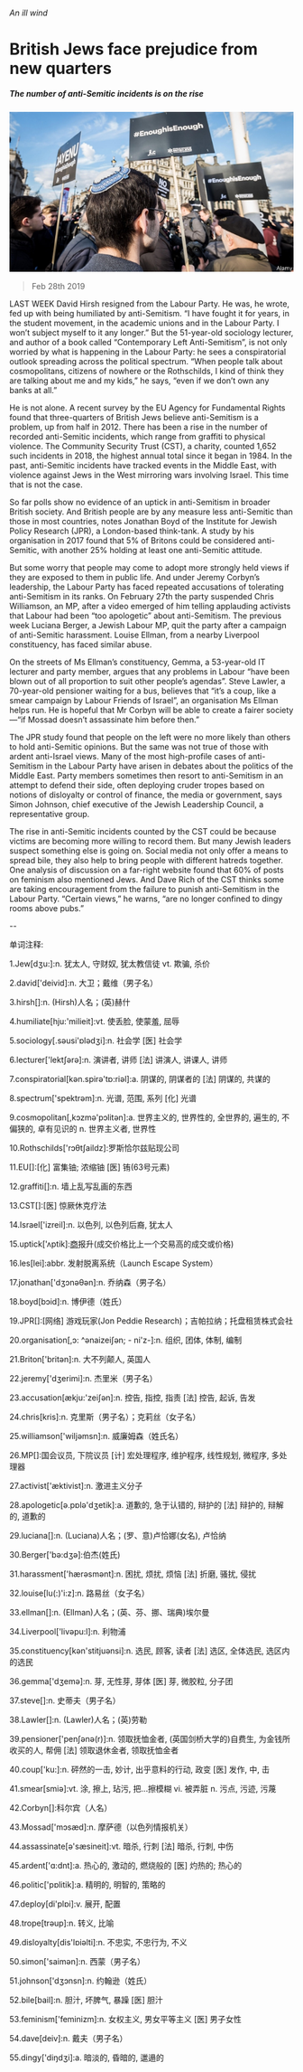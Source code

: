 ###### An ill wind

# British Jews face prejudice from new quarters 

##### The number of anti-Semitic incidents is on the rise 

![image](images/20190302_brp003.jpg) 

> Feb 28th 2019 

LAST WEEK David Hirsh resigned from the Labour Party. He was, he wrote, fed up with being humiliated by anti-Semitism. “I have fought it for years, in the student movement, in the academic unions and in the Labour Party. I won’t subject myself to it any longer.” But the 51-year-old sociology lecturer, and author of a book called “Contemporary Left Anti-Semitism”, is not only worried by what is happening in the Labour Party: he sees a conspiratorial outlook spreading across the political spectrum. “When people talk about cosmopolitans, citizens of nowhere or the Rothschilds, I kind of think they are talking about me and my kids,” he says, “even if we don’t own any banks at all.” 

He is not alone. A recent survey by the EU Agency for Fundamental Rights found that three-quarters of British Jews believe anti-Semitism is a problem, up from half in 2012. There has been a rise in the number of recorded anti-Semitic incidents, which range from graffiti to physical violence. The Community Security Trust (CST), a charity, counted 1,652 such incidents in 2018, the highest annual total since it began in 1984. In the past, anti-Semitic incidents have tracked events in the Middle East, with violence against Jews in the West mirroring wars involving Israel. This time that is not the case. 

So far polls show no evidence of an uptick in anti-Semitism in broader British society. And British people are by any measure less anti-Semitic than those in most countries, notes Jonathan Boyd of the Institute for Jewish Policy Research (JPR), a London-based think-tank. A study by his organisation in 2017 found that 5% of Britons could be considered anti-Semitic, with another 25% holding at least one anti-Semitic attitude. 

But some worry that people may come to adopt more strongly held views if they are exposed to them in public life. And under Jeremy Corbyn’s leadership, the Labour Party has faced repeated accusations of tolerating anti-Semitism in its ranks. On February 27th the party suspended Chris Williamson, an MP, after a video emerged of him telling applauding activists that Labour had been “too apologetic” about anti-Semitism. The previous week Luciana Berger, a Jewish Labour MP, quit the party after a campaign of anti-Semitic harassment. Louise Ellman, from a nearby Liverpool constituency, has faced similar abuse. 

On the streets of Ms Ellman’s constituency, Gemma, a 53-year-old IT lecturer and party member, argues that any problems in Labour “have been blown out of all proportion to suit other people’s agendas”. Steve Lawler, a 70-year-old pensioner waiting for a bus, believes that “it’s a coup, like a smear campaign by Labour Friends of Israel”, an organisation Ms Ellman helps run. He is hopeful that Mr Corbyn will be able to create a fairer society—“if Mossad doesn’t assassinate him before then.” 

The JPR study found that people on the left were no more likely than others to hold anti-Semitic opinions. But the same was not true of those with ardent anti-Israel views. Many of the most high-profile cases of anti-Semitism in the Labour Party have arisen in debates about the politics of the Middle East. Party members sometimes then resort to anti-Semitism in an attempt to defend their side, often deploying cruder tropes based on notions of disloyalty or control of finance, the media or government, says Simon Johnson, chief executive of the Jewish Leadership Council, a representative group. 

The rise in anti-Semitic incidents counted by the CST could be because victims are becoming more willing to record them. But many Jewish leaders suspect something else is going on. Social media not only offer a means to spread bile, they also help to bring people with different hatreds together. One analysis of discussion on a far-right website found that 60% of posts on feminism also mentioned Jews. And Dave Rich of the CST thinks some are taking encouragement from the failure to punish anti-Semitism in the Labour Party. “Certain views,” he warns, “are no longer confined to dingy rooms above pubs.” 

-- 

 单词注释:

1.Jew[dʒu:]:n. 犹太人, 守财奴, 犹太教信徒 vt. 欺骗, 杀价 

2.david['deivid]:n. 大卫；戴维（男子名） 

3.hirsh[]:n. (Hirsh)人名；(英)赫什 

4.humiliate[hju:'milieit]:vt. 使丢脸, 使蒙羞, 屈辱 

5.sociology[.sәusi'ɒlәdʒi]:n. 社会学 [医] 社会学 

6.lecturer['lektʃәrә]:n. 演讲者, 讲师 [法] 讲演人, 讲课人, 讲师 

7.conspiratorial[kәn.spirә'tɒ:riәl]:a. 阴谋的, 阴谋者的 [法] 阴谋的, 共谋的 

8.spectrum['spektrәm]:n. 光谱, 范围, 系列 [化] 光谱 

9.cosmopolitan[,kɔzmә'pɔlitәn]:a. 世界主义的, 世界性的, 全世界的, 遍生的, 不偏狭的, 卓有见识的 n. 世界主义者, 世界性 

10.Rothschilds['rɔθtʃaildz]:罗斯恰尔兹贴现公司 

11.EU[]:[化] 富集铀; 浓缩铀 [医] 铕(63号元素) 

12.graffiti[]:n. 墙上乱写乱画的东西 

13.CST[]:[医] 惊厥休克疗法 

14.Israel['izreil]:n. 以色列, 以色列后裔, 犹太人 

15.uptick['ʌptik]:[商](股票)报升(成交价格比上一个交易高的成交或价格) 

16.les[lei]:abbr. 发射脱离系统（Launch Escape System） 

17.jonathan['dʒɔnәθәn]:n. 乔纳森（男子名） 

18.boyd[bɔid]:n. 博伊德（姓氏） 

19.JPR[]:[网络] 游戏玩家(Jon Peddie Research)；吉帕拉纳；托盘租赁株式会社 

20.organisation[,ɔ: ^әnaizeiʃən; - ni'z-]:n. 组织, 团体, 体制, 编制 

21.Briton['britәn]:n. 大不列颠人, 英国人 

22.jeremy['dʒerimi]:n. 杰里米（男子名） 

23.accusation[ækju:'zeiʃәn]:n. 控告, 指控, 指责 [法] 控告, 起诉, 告发 

24.chris[kris]:n. 克里斯（男子名）；克莉丝（女子名） 

25.williamson['wiljәmsn]:n. 威廉姆森（姓氏名） 

26.MP[]:国会议员, 下院议员 [计] 宏处理程序, 维护程序, 线性规划, 微程序, 多处理器 

27.activist['æktivist]:n. 激进主义分子 

28.apologetic[ә.pɒlә'dʒetik]:a. 道歉的, 急于认错的, 辩护的 [法] 辩护的, 辩解的, 道歉的 

29.luciana[]:n. (Luciana)人名；(罗、意)卢恰娜(女名), 卢恰纳 

30.Berger['bә:dʒә]:伯杰(姓氏) 

31.harassment['hærәsmәnt]:n. 困扰, 烦扰, 烦恼 [法] 折磨, 骚扰, 侵扰 

32.louise[lu(:)'i:z]:n. 路易丝（女子名） 

33.ellman[]:n. (Ellman)人名；(英、芬、挪、瑞典)埃尔曼 

34.Liverpool['livәpu:l]:n. 利物浦 

35.constituency[kәn'stitjuәnsi]:n. 选民, 顾客, 读者 [法] 选区, 全体选民, 选区内的选民 

36.gemma['dʒemә]:n. 芽, 无性芽, 芽体 [医] 芽, 微胶粒, 分子团 

37.steve[]:n. 史蒂夫（男子名） 

38.Lawler[]:n. (Lawler)人名；(英)劳勒 

39.pensioner['penʃәnә(r)]:n. 领取抚恤金者, (英国剑桥大学的)自费生, 为金钱所收买的人, 帮佣 [法] 领取退休金者, 领取抚恤金者 

40.coup['ku:]:n. 砰然的一击, 妙计, 出乎意料的行动, 政变 [医] 发作, 中, 击 

41.smear[smiә]:vt. 涂, 擦上, 玷污, 把...擦模糊 vi. 被弄脏 n. 污点, 污迹, 污蔑 

42.Corbyn[]:科尔宾（人名） 

43.Mossad['mɔsæd]:n. 摩萨德（以色列情报机关） 

44.assassinate[ә'sæsineit]:vt. 暗杀, 行刺 [法] 暗杀, 行刺, 中伤 

45.ardent['ɑ:dnt]:a. 热心的, 激动的, 燃烧般的 [医] 灼热的; 热心的 

46.politic['pɒlitik]:a. 精明的, 明智的, 策略的 

47.deploy[di'plɒi]:v. 展开, 配置 

48.trope[trәup]:n. 转义, 比喻 

49.disloyalty[dis'lɒiәlti]:n. 不忠实, 不忠行为, 不义 

50.simon['saimәn]:n. 西蒙（男子名） 

51.johnson['dʒɔnsn]:n. 约翰逊（姓氏） 

52.bile[bail]:n. 胆汁, 坏脾气, 暴躁 [医] 胆汁 

53.feminism['feminizm]:n. 女权主义, 男女平等主义 [医] 男子女性 

54.dave[deiv]:n. 戴夫（男子名） 

55.dingy['diŋdʒi]:a. 暗淡的, 昏暗的, 邋遢的 

